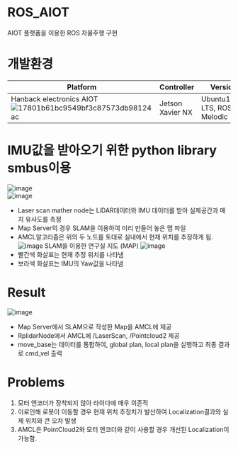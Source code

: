 # ROS_AIOT
AIOT 플랫폼을 이용한 ROS 자율주행 구현

# 개발환경
|Platform|Controller|Version|  
|------|---|---|
|Hanback electronics AIOT ![17801b61bc9549bf3c87573db98124ac](https://user-images.githubusercontent.com/86957779/163716288-54f3a271-0dc5-4a75-902b-0936ce2f8ac8.jpg)|Jetson Xavier NX|Ubuntu18.04 LTS, ROS Melodic|  


# IMU값을 받아오기 위한 python library smbus이용 
![image](https://user-images.githubusercontent.com/86957779/159165886-1cf1ae51-df86-4939-94c9-626fc5b58701.png)   
![image](https://user-images.githubusercontent.com/86957779/159165966-e4577683-e1a6-448c-9a49-3aa6dccf5a78.png)   
  * Laser scan mather node는 LiDAR데이터와 IMU 데이터를 받아 실제공간과 매치 유사도를 측정   
  * Map Server의 경우 SLAM을 이용하여 미리 만들어 놓은 맵 파일
  * AMCL알고리즘은 위의 두 노드를 토대로 실내에서 현재 위치를 추정하게 됨.   
![image](https://user-images.githubusercontent.com/86957779/159166048-52339e53-4b6f-4316-9fa2-2defe0e40a1f.png) SLAM을 이용한 연구실 지도 (MAP)
![image](https://user-images.githubusercontent.com/86957779/159166125-87b95dff-f5fb-4112-bed7-49489bd66999.png)
  * 빨간색 화살표는 현재 추정 위치를 나타냄
  * 보라색 화살표는 IMU의 Yaw값을 나타냄

# Result
![image](https://user-images.githubusercontent.com/86957779/159166171-d1769e71-cbe3-4ee0-b28e-ef3412275100.png)
  * Map Server에서 SLAM으로 작성한 Map을 AMCL에 제공
  * RplidarNode에서 AMCL에 /LaserScan, /Pointcloud2 제공
  * move_base는 데이터를 통합하여, global plan, local plan을 실행하고 최종 결과로 cmd_vel 출력        
# Problems
  1. 모터 엔코더가 장착되지 않아 라이다에 매우 의존적
  2.  이로인해 로봇이 이동할 경우 현재 위치 추정치가 발산하여 Localization결과와 실제 위치와 큰 오차 발생
  3.  AMCL은 PointCloud2와 모터 엔코더와 같이 사용할 경우 개선된 Localization이 가능함. 
